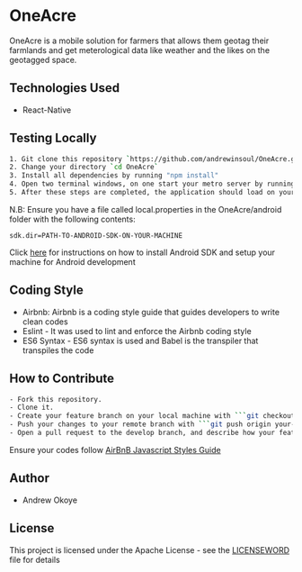 # OneAcre

OneAcre is a mobile solution for farmers that allows them geotag their farmlands and get meterological data like weather and the likes on the geotagged space.

## Technologies Used

- React-Native

## Testing Locally

```bash
1. Git clone this repository `https://github.com/andrewinsoul/OneAcre.git`
2. Change your directory `cd OneAcre`
3. Install all dependencies by running "npm install"
4. Open two terminal windows, on one start your metro server by running "npx react-native start" and on the other terminal window build the files to run on Android platform by running "npx react-native run-android". Ensure you have your android device connected on your machine via USB and that debugging over USB is enabled on your android device
5. After these steps are completed, the application should load on your device.
```

N.B: Ensure you have a file called local.properties in the OneAcre/android folder with the following contents:

```
sdk.dir=PATH-TO-ANDROID-SDK-ON-YOUR-MACHINE
```

Click [here](https://reactnative.dev/docs/environment-setup) for instructions on how to install Android SDK and setup your machine for Android development

## Coding Style

- Airbnb: Airbnb is a coding style guide that guides developers to write clean codes
- Eslint - It was used to lint and enforce the Airbnb coding style
- ES6 Syntax - ES6 syntax is used and Babel is the transpiler that transpiles the code

## How to Contribute

````bash
- Fork this repository.
- Clone it.
- Create your feature branch on your local machine with ```git checkout -b your-feature-branch```
- Push your changes to your remote branch with ```git push origin your-feature-branch```
- Open a pull request to the develop branch, and describe how your feature works
````

Ensure your codes follow [AirBnB Javascript Styles Guide](https://github.com/airbnb/javascript)

## Author

- Andrew Okoye

## License

This project is licensed under the Apache License - see the [LICENSEWORD](LICENSE) file for details
